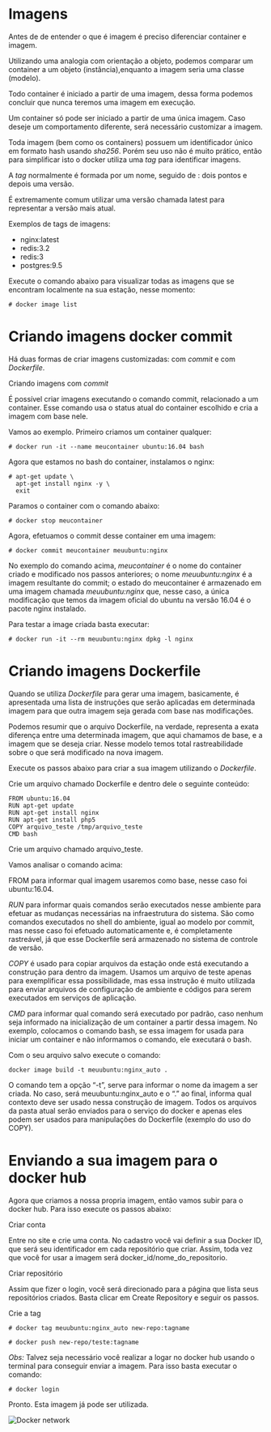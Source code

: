 # Imagens

Antes de de entender o que é imagem é preciso diferenciar container e imagem.

Utilizando uma analogia com orientação a objeto, podemos comparar um container a um objeto (instância),enquanto a imagem seria uma classe (modelo).

Todo container é iniciado a partir de uma imagem, dessa forma podemos concluir que nunca teremos uma imagem em execução.

Um container só pode ser iniciado a partir de uma única imagem. Caso deseje um comportamento diferente, será necessário customizar a imagem.

Toda imagem (bem como os containers) possuem um identificador único em formato hash usando _sha256_. Porém seu uso não é muito prático, então para simplificar isto o docker utiliza uma _tag_ para identificar imagens.

A _tag_ normalmente é formada por um nome, seguido de : dois pontos e depois uma versão.

É extremamente comum utilizar uma versão chamada latest para representar a versão mais atual.

Exemplos de tags de imagens:

* nginx:latest
* redis:3.2
* redis:3
* postgres:9.5

Execute o comando abaixo para visualizar todas as imagens que se encontram localmente na sua estação, nesse momento:

```
# docker image list
```

# Criando imagens docker commit

Há duas formas de criar imagens customizadas: com _commit_ e com _Dockerfile_.

Criando imagens com _commit_

É possível criar imagens executando o comando commit, relacionado a um container. Esse comando usa o status atual do container escolhido e cria a imagem com base nele.

Vamos ao exemplo. Primeiro criamos um container qualquer:

```
# docker run -it --name meucontainer ubuntu:16.04 bash
```
Agora que estamos no bash do container, instalamos o nginx:

```
# apt-get update \
  apt-get install nginx -y \
  exit
```
Paramos o container com o comando abaixo:
```
# docker stop meucontainer
```
Agora, efetuamos o commit desse container em uma imagem:
```
# docker commit meucontainer meuubuntu:nginx
```
No exemplo do comando acima, _meucontainer_  é o nome do container criado e modificado nos passos anteriores; o nome _meuubuntu:nginx_ é a imagem resultante do commit; o estado do meucontainer  é armazenado em uma imagem chamada _meuubuntu:nginx_ que, nesse caso, a única modificação que temos da imagem oficial do ubuntu na versão 16.04 é o pacote nginx instalado.

Para testar a image criada basta executar:
```
# docker run -it --rm meuubuntu:nginx dpkg -l nginx
```

# Criando imagens Dockerfile

Quando se utiliza _Dockerfile_ para gerar uma imagem, basicamente, é apresentada uma lista de instruções que serão aplicadas em determinada imagem para que outra imagem seja gerada com base nas modificações.

Podemos resumir que o arquivo Dockerfile, na verdade, representa a exata diferença entre uma determinada imagem, que aqui chamamos de base, e a imagem que se deseja criar. Nesse modelo temos total rastreabilidade sobre o que será modificado na nova imagem.

Execute os passos abaixo para criar a sua imagem utilizando o _Dockerfile_.

Crie um arquivo chamado Dockerfile e dentro dele o seguinte conteúdo:

```
FROM ubuntu:16.04
RUN apt-get update
RUN apt-get install nginx
RUN apt-get install php5
COPY arquivo_teste /tmp/arquivo_teste
CMD bash
```
Crie um arquivo chamado arquivo_teste.

Vamos analisar o comando acima:

FROM para informar qual imagem usaremos como base, nesse caso foi ubuntu:16.04.

_RUN_ para informar quais comandos serão executados nesse ambiente para efetuar as mudanças necessárias na infraestrutura do sistema. São como comandos executados no shell do ambiente, igual ao modelo por commit, mas nesse caso foi efetuado automaticamente e, é completamente rastreável, já que esse Dockerfile será armazenado no sistema de controle de versão.

_COPY_ é usado para copiar arquivos da estação onde está executando a construção para dentro da imagem. Usamos um arquivo de teste apenas para exemplificar essa possibilidade, mas essa instrução é muito utilizada para enviar arquivos de configuração de ambiente e códigos para serem executados em serviços de aplicação.

_CMD_ para informar qual comando será executado por padrão, caso nenhum seja informado na inicialização de um container a partir dessa imagem. No exemplo, colocamos o comando bash, se essa imagem for usada para iniciar um container e não informamos o comando, ele executará o bash.

Com o seu arquivo salvo execute o comando:
```
docker image build -t meuubuntu:nginx_auto .
```
O comando tem a opção “-t”, serve para informar o nome da imagem a ser criada. No caso, será meuubuntu:nginx_auto e o “.” ao final, informa qual contexto deve ser usado nessa construção de imagem. Todos os arquivos da pasta atual serão enviados para o serviço do docker e apenas eles podem ser usados para manipulações do Dockerfile (exemplo do uso do COPY).

# Enviando a sua imagem para o docker hub

Agora que criamos a nossa propria imagem, então vamos subir para o docker hub. Para isso execute os passos abaixo:

Criar conta

Entre no site e crie uma conta. No cadastro você vai definir a sua Docker ID, que será seu identificador em cada repositório que criar. Assim, toda vez que você for usar a imagem será docker_id/nome_do_repositorio.

Criar repositório

Assim que fizer o login, você será direcionado para a página que lista seus repositórios criados. Basta clicar em Create Repository e seguir os passos.

Crie a tag

```
# docker tag meuubuntu:nginx_auto new-repo:tagname
```
```
# docker push new-repo/teste:tagname
```
_Obs:_ Talvez seja necessário você realizar a logar no docker hub usando o terminal para conseguir enviar a imagem. Para isso basta executar o comando:

```
# docker login
```

Pronto. Esta imagem já pode ser utilizada.

![Docker network](./imagens/welcomenginx.png)

